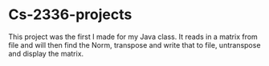 # Cs-2336-projects

This project was the first I made for my Java class. It reads in a matrix from file and will then
find the Norm, transpose and write that to file, untranspose and display the matrix. 
